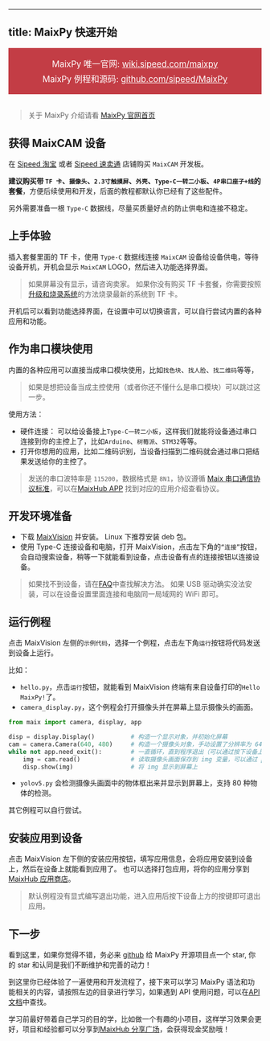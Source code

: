 
---
title: MaixPy 快速开始
---

<div style="font-size: 1.2em;border: 2px solid green; border-color:#c33d45;padding:1em; text-align:center; background: #c33d45; color: white">
    MaixPy 唯一官网: <a target="_blank" style="color: white" href="https://wiki.sipeed.com/maixpy">
        wiki.sipeed.com/maixpy
    </a>
    <br>
    <div style="height:0.4em"></div>
    MaixPy 例程和源码: <a target="_blank" style="color: white" href="https://github.com/sipeed/MaixPy">
        github.com/sipeed/MaixPy
    </a>
</div>
<br>

> 关于 MaixPy 介绍请看 [MaixPy 官网首页](../../README.md)

## 获得 MaixCAM 设备

在 [Sipeed 淘宝](https://sipeed.taobao.com) 或者 [Sipeed 速卖通](https://sipeed.aliexpress.com) 店铺购买 `MaixCAM` 开发板。

**建议购买带 `TF 卡`、`摄像头`、`2.3寸触摸屏`、`外壳`、`Type-C一转二小板`、`4P串口座子+线`的套餐**，方便后续使用和开发，后面的教程都默认你已经有了这些配件。

另外需要准备一根 `Type-C` 数据线，尽量买质量好点的防止供电和连接不稳定。


## 上手体验

插入套餐里面的 TF 卡，使用 `Type-C` 数据线连接 `MaixCAM` 设备给设备供电，等待设备开机，开机会显示 `MaixCAM` LOGO，然后进入功能选择界面。
> 如果屏幕没有显示，请咨询卖家。
> 如果你没有购买 TF 卡套餐，你需要按照[升级和烧录系统](./basic/os.md)的方法烧录最新的系统到 TF 卡。

开机后可以看到功能选择界面，在设置中可以切换语言，可以自行尝试内置的各种应用和功能。

## 作为串口模块使用

内置的各种应用可以直接当成串口模块使用，比如`找色块`、`找人脸`、`找二维码`等等，
> 如果是想把设备当成主控使用（或者你还不懂什么是串口模块）可以跳过这一步。

使用方法：
* 硬件连接： 可以给设备接上`Type-C一转二小板`，这样我们就能将设备通过串口连接到你的主控上了，比如`Arduino`、`树莓派`、`STM32`等等。
* 打开你想用的应用，比如二维码识别，当设备扫描到二维码就会通过串口把结果发送给你的主控了。
> 发送的串口波特率是 `115200`，数据格式是 `8N1`，协议遵循 [Maix 串口通信协议标准](https://wiki.sipeed.com/maixcdk/doc/convention/protoco.md)，可以在[MaixHub APP](https://maixhub.com/app) 找到对应的应用介绍查看协议。


## 开发环境准备

* 下载 [MaixVision](https://wiki.sipeed.com/maixvision) 并安装。 Linux 下推荐安装 deb 包。
* 使用 Type-C 连接设备和电脑，打开 MaixVision，点击左下角的`“连接”`按钮，会自动搜索设备，稍等一下就能看到设备，点击设备有点的连接按钮以连接设备。
> 如果找不到设备，请在[FAQ](./faq.md)中查找解决方法。
> 如果 USB 驱动确实没法安装，可以在设备设置里面连接和电脑同一局域网的 WiFi 即可。


## 运行例程

点击 MaixVision 左侧的`示例代码`，选择一个例程，点击左下角`运行`按钮将代码发送到设备上运行。

比如：
* `hello.py`，点击`运行`按钮，就能看到 MaixVision 终端有来自设备打印的`Hello MaixPy!`了。
* `camera_display.py`，这个例程会打开摄像头并在屏幕上显示摄像头的画面。
```python
from maix import camera, display, app

disp = display.Display()          # 构造一个显示对象，并初始化屏幕
cam = camera.Camera(640, 480)     # 构造一个摄像头对象，手动设置了分辨率为 640x480, 并初始化摄像头
while not app.need_exit():        # 一直循环，直到程序退出（可以通过按下设备上方的按键退出或者 MaixVision 点击停止按钮退出）
    img = cam.read()              # 读取摄像头画面保存到 img 变量，可以通过 print(img) 来打印 img 的详情
    disp.show(img)                # 将 img 显示到屏幕上
```
* `yolov5.py` 会检测摄像头画面中的物体框出来并显示到屏幕上，支持 80 种物体的检测。

其它例程可以自行尝试。

## 安装应用到设备

点击 MaixVision 左下侧的安装应用按钮，填写应用信息，会将应用安装到设备上，然后在设备上就能看到应用了。
也可以选择打包应用，将你的应用分享到[MaixHub 应用商店](https://maixhub.com/app)。

> 默认例程没有显式编写退出功能，进入应用后按下设备上方的按键即可退出应用。


## 下一步

看到这里，如果你觉得不错，务必来 [github](https://github.com/sipeed/MaixPy) 给 MaixPy 开源项目点一个 star, 你的 star 和认同是我们不断维护和完善的动力！

到这里你已经体验了一遍使用和开发流程了，接下来可以学习 MaixPy 语法和功能相关的内容，请按照左边的目录进行学习，如果遇到 API 使用问题，可以在[API 文档](/api/)中查找。

学习前最好带着自己学习的目的学，比如做一个有趣的小项目，这样学习效果会更好，项目和经验都可以分享到[MaixHub 分享广场](https://maixhub.com/share)，会获得现金奖励哦！

